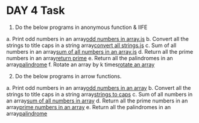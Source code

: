 # DAY 4 Task

1. Do the below programs in anonymous function & IIFE

a. Print odd numbers in an array[odd numbers in array.js](./iffe/odd%20numbers%20in%20array.js)
b. Convert all the strings to title caps in a string array[convert all strings.js](./iffe/Convert%20all%20the%20strings%20to%20title%20caps%20in%20a%20string%20array.js)
c. Sum of all numbers in an array[sum of all numbers in an array.js](./iffe/sum%20of%20arrays.js)
d. Return all the prime numbers in an array[return prime](./iffe/return%20all%20the%20prime%20numbers%20in%20array.js)
e. Return all the palindromes in an array[palindrome](./iffe/Return%20all%20the%20palindromes%20in%20an%20array.js)
f. Rotate an array by k times[rotate an array](./iffe/Rotate%20an%20array%20by%20k%20times.js)

2. Do the below programs in arrow functions.

a. Print odd numbers in an array[odd numbers in an array](./arrow/odd.js)
b. Convert all the strings to title caps in a string array[strings to caps](./arrow/strings%20to%20caps.js)
c. Sum of all numbers in an array[sum of all numbers in array](./arrow/sum%20of%20all%20numbersin%20an%20array.js)
d. Return all the prime numbers in an array[prime numbers in an array](./arrow/prime.js)
e. Return all the palindromes in an array[palindrome](./arrow/palindrome.js)




